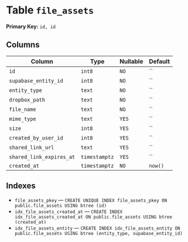 # Table `file_assets`

**Primary Key:** `id, id`

## Columns

| Column | Type | Nullable | Default |
|---|---|---|---|
| `id` | `int8` | `NO` | `` |
| `supabase_entity_id` | `int8` | `NO` | `` |
| `entity_type` | `text` | `NO` | `` |
| `dropbox_path` | `text` | `NO` | `` |
| `file_name` | `text` | `NO` | `` |
| `mime_type` | `text` | `YES` | `` |
| `size` | `int8` | `YES` | `` |
| `created_by_user_id` | `int8` | `YES` | `` |
| `shared_link_url` | `text` | `YES` | `` |
| `shared_link_expires_at` | `timestamptz` | `YES` | `` |
| `created_at` | `timestamptz` | `NO` | `now()` |

## Indexes

- `file_assets_pkey` — `CREATE UNIQUE INDEX file_assets_pkey ON public.file_assets USING btree (id)`
- `idx_file_assets_created_at` — `CREATE INDEX idx_file_assets_created_at ON public.file_assets USING btree (created_at)`
- `idx_file_assets_entity` — `CREATE INDEX idx_file_assets_entity ON public.file_assets USING btree (entity_type, supabase_entity_id)`